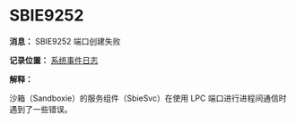 # SBIE9252

**消息：** SBIE9252 端口创建失败

**记录位置：** [系统事件日志](SystemEventLog.md)

**解释：**

沙箱（Sandboxie）的服务组件（SbieSvc）在使用 LPC 端口进行进程间通信时遇到了一些错误。